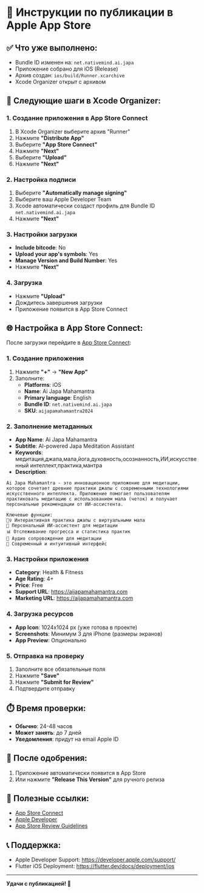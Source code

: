 # 🚀 Инструкции по публикации в Apple App Store

## ✅ Что уже выполнено:
- Bundle ID изменен на: `net.nativemind.ai.japa`
- Приложение собрано для iOS (Release)
- Архив создан: `ios/build/Runner.xcarchive`
- Xcode Organizer открыт с архивом

## 📱 Следующие шаги в Xcode Organizer:

### 1. Создание приложения в App Store Connect
1. В Xcode Organizer выберите архив "Runner"
2. Нажмите **"Distribute App"**
3. Выберите **"App Store Connect"**
4. Нажмите **"Next"**
5. Выберите **"Upload"**
6. Нажмите **"Next"**

### 2. Настройка подписи
1. Выберите **"Automatically manage signing"**
2. Выберите ваш Apple Developer Team
3. Xcode автоматически создаст профиль для Bundle ID `net.nativemind.ai.japa`
4. Нажмите **"Next"**

### 3. Настройки загрузки
- **Include bitcode**: No
- **Upload your app's symbols**: Yes
- **Manage Version and Build Number**: Yes
- Нажмите **"Next"**

### 4. Загрузка
- Нажмите **"Upload"**
- Дождитесь завершения загрузки
- Приложение появится в App Store Connect

## 🌐 Настройка в App Store Connect:

После загрузки перейдите в [App Store Connect](https://appstoreconnect.apple.com):

### 1. Создание приложения
1. Нажмите **"+"** → **"New App"**
2. Заполните:
   - **Platforms**: iOS
   - **Name**: Ai Japa Mahamantra
   - **Primary language**: English
   - **Bundle ID**: `net.nativemind.ai.japa`
   - **SKU**: `aijapamahamantra2024`

### 2. Заполнение метаданных
- **App Name**: Ai Japa Mahamantra
- **Subtitle**: AI-powered Japa Meditation Assistant
- **Keywords**: медитация,джапа,мала,йога,духовность,осознанность,ИИ,искусственный интеллект,практика,мантра
- **Description**: 
```
Ai Japa Mahamantra - это инновационное приложение для медитации, которое сочетает древние практики джапы с современными технологиями искусственного интеллекта. Приложение помогает пользователям практиковать медитацию с использованием мала (четок) и получает персональные рекомендации от ИИ-ассистента.

Ключевые функции:
🧘‍♀️ Интерактивная практика джапы с виртуальными мала
🤖 Персональный ИИ-ассистент для медитации
📊 Отслеживание прогресса и статистика практик
🎵 Аудио сопровождение для медитации
📱 Современный и интуитивный интерфейс
```

### 3. Настройки приложения
- **Category**: Health & Fitness
- **Age Rating**: 4+
- **Price**: Free
- **Support URL**: https://aijapamahamantra.com
- **Marketing URL**: https://aijapamahamantra.com

### 4. Загрузка ресурсов
- **App Icon**: 1024x1024 px (уже готова в проекте)
- **Screenshots**: Минимум 3 для iPhone (размеры экранов)
- **App Preview**: Опционально

### 5. Отправка на проверку
1. Заполните все обязательные поля
2. Нажмите **"Save"**
3. Нажмите **"Submit for Review"**
4. Подтвердите отправку

## ⏱️ Время проверки:
- **Обычно**: 24-48 часов
- **Может занять**: до 7 дней
- **Уведомления**: придут на email Apple ID

## 🎉 После одобрения:
1. Приложение автоматически появится в App Store
2. Или нажмите **"Release This Version"** для ручного релиза

## 🔗 Полезные ссылки:
- [App Store Connect](https://appstoreconnect.apple.com)
- [Apple Developer](https://developer.apple.com)
- [App Store Review Guidelines](https://developer.apple.com/app-store/review/guidelines/)

## 📞 Поддержка:
- Apple Developer Support: https://developer.apple.com/support/
- Flutter iOS Deployment: https://flutter.dev/docs/deployment/ios

---
**Удачи с публикацией! 🚀**
